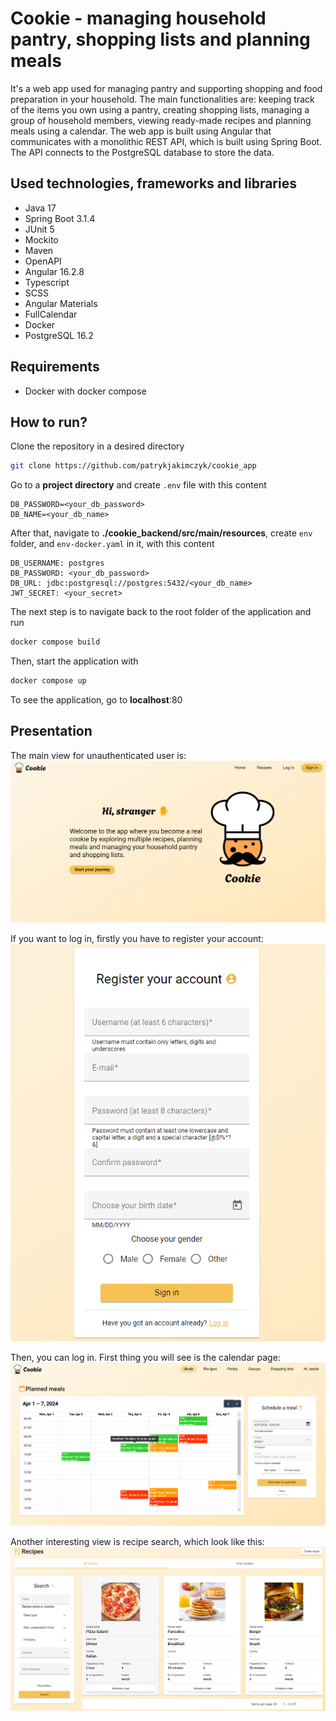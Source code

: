 # Cookie - managing household pantry, shopping lists and planning meals

It's a web app used for managing pantry and supporting shopping and food preparation in your household. The main functionalities are: keeping track of the items you own using a pantry, creating shopping lists, managing a group of household members, viewing ready-made recipes and planning meals using a calendar. The web app is built using Angular that communicates with a monolithic REST API, which is built using Spring Boot. The API connects to the PostgreSQL database to store the data.

## Used technologies, frameworks and libraries

- Java 17
- Spring Boot 3.1.4
- JUnit 5
- Mockito
- Maven
- OpenAPI
- Angular 16.2.8
- Typescript
- SCSS
- Angular Materials
- FullCalendar
- Docker
- PostgreSQL 16.2

## Requirements

- Docker with docker compose

## How to run?

Clone the repository in a desired directory

```bash
git clone https://github.com/patrykjakimczyk/cookie_app
```

Go to a **project directory** and create `.env` file with this content

```
DB_PASSWORD=<your_db_password>
DB_NAME=<your_db_name>
```

After that, navigate to **./cookie_backend/src/main/resources**, create `env` folder, and `env-docker.yaml` in it, with this content

```
DB_USERNAME: postgres
DB_PASSWORD: <your_db_password>
DB_URL: jdbc:postgresql://postgres:5432/<your_db_name>
JWT_SECRET: <your_secret>
```

The next step is to navigate back to the root folder of the application and run

```bash
docker compose build
```

Then, start the application with

```bash
docker compose up
```

To see the application, go to **localhost**:80

## Presentation

The main view for unauthenticated user is:
![landing_page](https://github.com/patrykjakimczyk/cookie_app/blob/master/images/landing_page.png?raw=true)

If you want to log in, firstly you have to register your account:
![register](https://github.com/patrykjakimczyk/cookie_app/blob/master/images/registration.png?raw=true)

Then, you can log in. First thing you will see is the calendar page:
![register](https://github.com/patrykjakimczyk/cookie_app/blob/master/images/calendar.png?raw=true)

Another interesting view is recipe search, which look like this:
![register](https://github.com/patrykjakimczyk/cookie_app/blob/master/images/recipes.png?raw=true)

